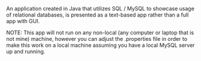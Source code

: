 An application created in Java that utilizes SQL / MySQL to showcase usage of relational databases, is presented as a text-based app rather than a full app with GUI.

NOTE: This app will not run on any non-local (any computer or laptop that is not mine) machine, however you can adjust the .properties file in order to make this work on a local machine assuming you have a local MySQL server up and running.
